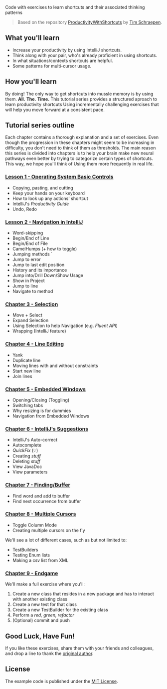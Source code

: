 Code with exercises to learn shortcuts and their associated thinking patterns
> Based on the repository [ProductivityWithShortcuts](https://github.com/Sch3lp/ProductivityWithShortcuts) by [Tim Schraepen](https://github.com/Sch3lp).

## What you'll learn
* Increase your productivity by using IntelliJ shortcuts.
* Think along with your pair, who's already proficient in using shortcuts.
* In what situations/contexts shortcuts are helpful.
* Some patterns for multi-cursor usage.

## How you'll learn
By doing! The only way to get shortcuts into mussle memory is by using them. **All.** **The.** **Time.**
This tutorial series provides a structured aproach to learn productivity shortcuts Using incrementally challenging 
exercises that will help you move forward at a consistent pace.

## Tutorial series outline

Each chapter contains a thorough explanation and a set of exercises. 
Even though the progression in these chapters might seem to be increasing in difficulty, you don't need to think of them as thresholds.
The main reason this series is divided into chapters is to help your brain make new neural pathways even better by trying to categorize certain types of shortcuts. This way, we hope you'll think of Using them more frequently in real life.

### [Lesson 1 - Operating System Basic Controls](./chapter1)
* Copying, pasting, and cutting
* Keep your hands on your keyboard
* How to look up any actions' shortcut
* IntelliJ's _Productivity Guide_
* Undo, Redo

### [Lesson 2 - Navigation in IntelliJ](./chapter2)
* Word-skipping 
* Begin/End of Line
* Begin/End of File 
* CamelHumps (+ how to toggle)
* Jumping methods `
* Jump to error
* Jump to last edit position 
* History and its importance 
* Jump into/Drill Down/Show Usage
* Show in Project
* Jump to line
* Navigate to method 


### [Chapter 3 - Selection](./chapter3)
* Move + Select 
* Expand Selection
* Using Selection to help Navigation (e.g. _Fluent API_)
* Wrapping (IntelliJ feature)

### [Chapter 4 - Line Editing](./chapter4)
* Yank 
* Duplicate line 
* Moving lines with and without constraints 
* Start new line 
* Join lines 

### [Chapter 5 - Embedded Windows](./chapter5)
* Opening/Closing (Toggling)
* Switching tabs
* Why resizing is for dummies
* Navigation from Embedded Windows 

### [Chapter 6 - IntelliJ's Suggestions](./chapter6)
* IntelliJ's Auto-correct
* Autocomplete
* _QuickFix_ (:bulb:)
* Creating _stuff_ 
* Deleting _stuff_ 
* View JavaDoc 
* View parameters 

### [Chapter 7 - Finding/Buffer](./chapter7)
* Find word and add to buffer
* Find next occurrence from buffer 

### [Chapter 8 - Multiple Cursors](./chapter8)
* Toggle Column Mode 
* Creating multiple cursors on the fly 

We'll see a lot of different cases, such as but not limited to:
* TestBuilders
* Testing Enum lists
* Making a csv list from XML

### [Chapter 9 - Endgame](./chapter9)
We'll make a full exercise where you'll:

1. Create a new class that resides in a new package and has to interact with another existing class
2. Create a new test for that class
3. Create a new TestBuilder for the existing class
4. Perform a _red, green, refactor_
5. (Optional) commit and push

## Good Luck, Have Fun!
If you like these exercises, share them with your friends and colleagues, and drop a line to thank the [original author](https://github.com/Sch3lp).




## License
The example code is published under the [MIT License](LICENSE.md).

